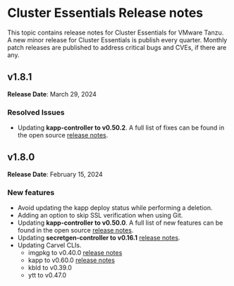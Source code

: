 # Cluster Essentials Release notes

This topic contains release notes for Cluster Essentials for VMware Tanzu. A new minor release for Cluster Essentials is publish every quarter. Monthly patch releases are published to address critical bugs and CVEs, if there are any.

## <a id='1-8-1'></a> v1.8.1

**Release Date**: March 29, 2024

### <a id='1-8-1-resolved-issues'></a> Resolved Issues
* Updating **kapp-controller to v0.50.2**. A full list of fixes can be found in the open source [release notes](https://github.com/carvel-dev/kapp-controller/releases/tag/v0.50.2).

## <a id='1-8'></a> v1.8.0

**Release Date**: February 15, 2024

### <a id='1-8-new-features'></a> New features

- Avoid updating the kapp deploy status while performing a deletion.
- Adding an option to skip SSL verification when using Git.
- Updating **kapp-controller to v0.50.0**. A full list of new features can be found in the open source [release notes](https://github.com/carvel-dev/kapp-controller/releases/tag/v0.50.0).
- Updating **secretgen-controller to v0.16.1** [release notes](https://github.com/carvel-dev/secretgen-controller/releases/tag/v0.16.0).
- Updating Carvel CLIs.
    * imgpkg to v0.40.0 [release notes](https://github.com/carvel-dev/imgpkg/releases/tag/v0.40.0)
    * kapp to v0.60.0 [release notes](https://github.com/carvel-dev/kapp/releases/tag/v0.60.0)
    * kbld to v0.39.0
    * ytt to v0.47.0

